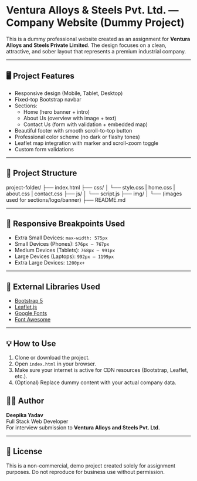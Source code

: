 # Ventura Alloys & Steels Pvt. Ltd. — Company Website (Dummy Project)

This is a dummy professional website created as an assignment for **Ventura Alloys and Steels Private Limited**. The design focuses on a clean, attractive, and sober layout that represents a premium industrial company.

---

## 🖥️ Project Features

- Responsive design (Mobile, Tablet, Desktop)
- Fixed-top Bootstrap navbar
- Sections:
  - Home (hero banner + intro)
  - About Us (overview with image + text)
  - Contact Us (form with validation + embedded map)
- Beautiful footer with smooth scroll-to-top button
- Professional color scheme (no dark or flashy tones)
- Leaflet map integration with marker and scroll-zoom toggle
- Custom form validations

---

## 📁 Project Structure

project-folder/
├── index.html
├── css/
│ └── style.css
|      home.css
|      about.css
|      contact.css
├── js/
│ └── script.js
├── img/
│ └── (images used for sections/logo/banner)
├── README.md


---

## 📱 Responsive Breakpoints Used

- Extra Small Devices: `max-width: 575px`
- Small Devices (Phones): `576px – 767px`
- Medium Devices (Tablets): `768px – 991px`
- Large Devices (Laptops): `992px – 1199px`
- Extra Large Devices: `1200px+`

---

## 🔗 External Libraries Used

- [Bootstrap 5](https://getbootstrap.com/)
- [Leaflet.js](https://leafletjs.com/)
- [Google Fonts](https://fonts.google.com/)
- [Font Awesome](https://fontawesome.com/)

---

## 💡 How to Use

1. Clone or download the project.
2. Open `index.html` in your browser.
3. Make sure your internet is active for CDN resources (Bootstrap, Leaflet, etc.).
4. (Optional) Replace dummy content with your actual company data.

## 👩‍💻 Author

**Deepika Yadav**  
Full Stack Web Developer  
For interview submission to **Ventura Alloys and Steels Pvt. Ltd.**

---

## 📄 License

This is a non-commercial, demo project created solely for assignment purposes. Do not reproduce for business use without permission.
